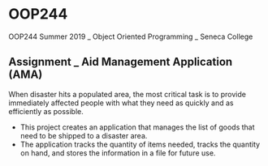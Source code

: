 # OOP244
OOP244 Summer 2019 _ Object Oriented Programming _ Seneca College

## Assignment _ Aid Management Application (AMA)
When disaster hits a populated area, the most critical task is to provide immediately affected people with what they need as quickly and as efficiently as possible.
- This project creates an application that manages the list of goods that need to be shipped to a disaster area.
- The application tracks the quantity of items needed, tracks the quantity on hand, and stores the information in a file for future use.
